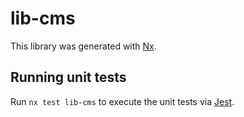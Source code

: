 # lib-cms

This library was generated with [Nx](https://nx.dev).

## Running unit tests

Run `nx test lib-cms` to execute the unit tests via [Jest](https://jestjs.io).
